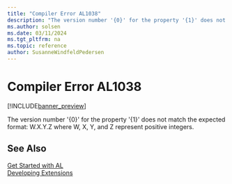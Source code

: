 ```yaml
---
title: "Compiler Error AL1038"
description: "The version number '{0}' for the property '{1}' does not match the expected format: W.X.Y.Z where W, X, Y, and Z represent positive integers."
ms.author: solsen
ms.date: 03/11/2024
ms.tgt_pltfrm: na
ms.topic: reference
author: SusanneWindfeldPedersen
---
```

[//]: # (START>DO_NOT_EDIT)
[//]: # (IMPORTANT:Do not edit any of the content between here and the END>DO_NOT_EDIT.)
[//]: # (Any modifications should be made in the .xml files in the ModernDev repo.)
# Compiler Error AL1038

[!INCLUDE[banner_preview](../includes/banner_preview.md)]

The version number '{0}' for the property '{1}' does not match the expected format: W.X.Y.Z where W, X, Y, and Z represent positive integers.


[//]: # (IMPORTANT: END>DO_NOT_EDIT)
## See Also  
[Get Started with AL](../devenv-get-started.md)  
[Developing Extensions](../devenv-dev-overview.md)  